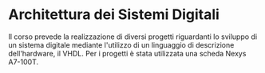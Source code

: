 # Architettura dei Sistemi Digitali
Il corso prevede la realizzazione di diversi progetti riguardanti lo sviluppo di un sistema digitale mediante l'utilizzo di un linguaggio di descrizione dell'hardware, il VHDL. Per i progetti è stata utilizzata una scheda Nexys A7-100T.
